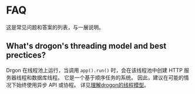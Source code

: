 # FAQ

这是常见问题和答案的列表，与一展说明。

## What's drogon's threading model and best prectices?
Drgon 在线程池上运行，当调用 `app().run()` 时，会在该线程池中创建 HTTP 服务器线程和数据库线程。 它是一个基于顺序任务的系统。 因此，建议在可能的情况下始终使用异步 API 或协程。 详见[理解drogon的线程模型](CHN-FAQ-1-线程模型)。
